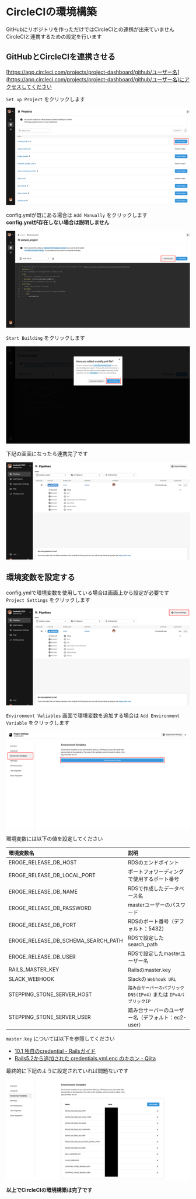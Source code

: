 # CircleCIの環境構築

GitHubにリポジトリを作っただけではCircleCIとの連携が出来ていません  
CircleCIと連携するための設定を行います

## GitHubとCircleCIを連携させる

[https://app.circleci.com/projects/project-dashboard/github/ユーザー名](https://app.circleci.com/projects/project-dashboard/github/ユーザー名)にアクセスしてください  

`Set up Project` をクリックします

![00_projects](https://raw.githubusercontent.com/dodonki1223/image_garage/master/eroge_release_db/circleci_construction/00_projects.png)

config.ymlが既にある場合は `Add Manually` をクリックします  
**config.ymlが存在しない場合は説明しません**

![01_add_manually](https://raw.githubusercontent.com/dodonki1223/image_garage/master/eroge_release_db/circleci_construction/01_add_manually.png)

`Start Building` をクリックします

![02_start_building](https://raw.githubusercontent.com/dodonki1223/image_garage/master/eroge_release_db/circleci_construction/02_start_building.png)

下記の画面になったら連携完了です  

![03_run_workflow](https://raw.githubusercontent.com/dodonki1223/image_garage/master/eroge_release_db/circleci_construction/03_run_workflow.png)

## 環境変数を設定する

config.ymlで環境変数を使用している場合は画面上から設定が必要です  
`Project Settings` をクリックします

![04_project_settings](https://raw.githubusercontent.com/dodonki1223/image_garage/master/eroge_release_db/circleci_construction/04_project_settings.png)

`Environment Valiables` 画面で環境変数を追加する場合は `Add Environment Variable` をクリックします

![05_environment_valiables](https://raw.githubusercontent.com/dodonki1223/image_garage/master/eroge_release_db/circleci_construction/05_environment_valiables.png)

環境変数には以下の値を設定してください

| 環境変数名                          | 説明                                                            |
|:------------------------------------|:----------------------------------------------------------------|
| EROGE_RELEASE_DB_HOST               | RDSのエンドポイント                                             |
| EROGE_RELEASE_DB_LOCAL_PORT         | ポートフォワーディングで使用するポート番号                      |
| EROGE_RELEASE_DB_NAME               | RDSで作成したデータベース名                                     |
| EROGE_RELEASE_DB_PASSWORD           | masterユーザーのパスワード                                      |
| EROGE_RELEASE_DB_PORT               | RDSのポート番号（デフォルト：5432）                             |
| EROGE_RELEASE_DB_SCHEMA_SEARCH_PATH | RDSで設定したsearch_path                                        |
| EROGE_RELEASE_DB_USER               | RDSで設定したmasterユーザー名                                   |
| RAILS_MASTER_KEY                    | Railsのmaster.key                                               |
| SLACK_WEBHOOK                       | Slackの `Webhook URL`                                           |
| STEPPING_STONE_SERVER_HOST          | `踏み台サーバーのパブリックDNS(IPv4)` または `IPv4パブリックIP` |
| STEPPING_STONE_SERVER_USER          | 踏み台サーバーのユーザー名（デフォルト：ec2-user）              |

`master.key` については以下を参照してください

- [10.1 独自のcredential - Railsガイド](https://railsguides.jpk/security.html#%E7%8B%AC%E8%87%AA%E3%81%AEcredential)
- [Rails5.2から追加された credentials.yml.enc のキホン - Qiita](https://qiita.com/NaokiIshimura/items/2a179f2ab910992c4d39)

最終的に下記のように設定されていれば問題ないです

![06_setted_einvrionment_valiables](https://raw.githubusercontent.com/dodonki1223/image_garage/master/eroge_release_db/circleci_construction/06_setted_einvrionment_valiables.png)

**以上でCircleCIの環境構築は完了です**
